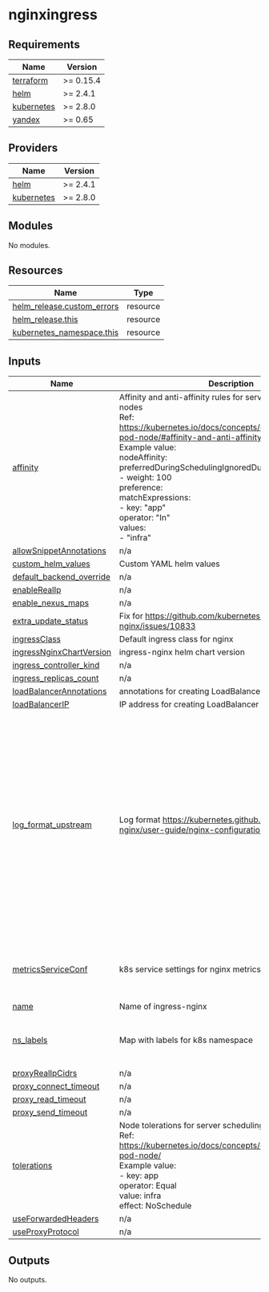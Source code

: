 # nginxingress

<!-- BEGIN_TF_DOCS -->
## Requirements

| Name | Version |
|------|---------|
| <a name="requirement_terraform"></a> [terraform](#requirement\_terraform) | >= 0.15.4 |
| <a name="requirement_helm"></a> [helm](#requirement\_helm) | >= 2.4.1 |
| <a name="requirement_kubernetes"></a> [kubernetes](#requirement\_kubernetes) | >= 2.8.0 |
| <a name="requirement_yandex"></a> [yandex](#requirement\_yandex) | >= 0.65 |

## Providers

| Name | Version |
|------|---------|
| <a name="provider_helm"></a> [helm](#provider\_helm) | >= 2.4.1 |
| <a name="provider_kubernetes"></a> [kubernetes](#provider\_kubernetes) | >= 2.8.0 |

## Modules

No modules.

## Resources

| Name | Type |
|------|------|
| [helm_release.custom_errors](https://registry.terraform.io/providers/hashicorp/helm/latest/docs/resources/release) | resource |
| [helm_release.this](https://registry.terraform.io/providers/hashicorp/helm/latest/docs/resources/release) | resource |
| [kubernetes_namespace.this](https://registry.terraform.io/providers/hashicorp/kubernetes/latest/docs/resources/namespace) | resource |

## Inputs

| Name | Description | Type | Default | Required |
|------|-------------|------|---------|:--------:|
| <a name="input_affinity"></a> [affinity](#input\_affinity) | Affinity and anti-affinity rules for server scheduling to nodes<br>    Ref: https://kubernetes.io/docs/concepts/configuration/assign-pod-node/#affinity-and-anti-affinity<br>    Example value:<br>      nodeAffinity:<br>        preferredDuringSchedulingIgnoredDuringExecution:<br>          - weight: 100<br>            preference:<br>              matchExpressions:<br>              - key: "app"<br>                operator: "In"<br>                values:<br>                - "infra" | `string` | `""` | no |
| <a name="input_allowSnippetAnnotations"></a> [allowSnippetAnnotations](#input\_allowSnippetAnnotations) | n/a | `bool` | `false` | no |
| <a name="input_custom_helm_values"></a> [custom\_helm\_values](#input\_custom\_helm\_values) | Custom YAML helm values | `string` | `""` | no |
| <a name="input_default_backend_override"></a> [default\_backend\_override](#input\_default\_backend\_override) | n/a | `bool` | `true` | no |
| <a name="input_enableRealIp"></a> [enableRealIp](#input\_enableRealIp) | n/a | `string` | `"false"` | no |
| <a name="input_enable_nexus_maps"></a> [enable\_nexus\_maps](#input\_enable\_nexus\_maps) | n/a | `bool` | `false` | no |
| <a name="input_extra_update_status"></a> [extra\_update\_status](#input\_extra\_update\_status) | Fix for https://github.com/kubernetes/ingress-nginx/issues/10833 | `string` | `"false"` | no |
| <a name="input_ingressClass"></a> [ingressClass](#input\_ingressClass) | Default ingress class for nginx | `string` | `"nginx"` | no |
| <a name="input_ingressNginxChartVersion"></a> [ingressNginxChartVersion](#input\_ingressNginxChartVersion) | ingress-nginx helm chart version | `string` | `"4.10.1"` | no |
| <a name="input_ingress_controller_kind"></a> [ingress\_controller\_kind](#input\_ingress\_controller\_kind) | n/a | `string` | `"Deployment"` | no |
| <a name="input_ingress_replicas_count"></a> [ingress\_replicas\_count](#input\_ingress\_replicas\_count) | n/a | `number` | `1` | no |
| <a name="input_loadBalancerAnnotations"></a> [loadBalancerAnnotations](#input\_loadBalancerAnnotations) | annotations for creating LoadBalancer with NLB | `map(any)` | `null` | no |
| <a name="input_loadBalancerIP"></a> [loadBalancerIP](#input\_loadBalancerIP) | IP address for creating LoadBalancer with NLB, on k8s | `string` | n/a | yes |
| <a name="input_log_format_upstream"></a> [log\_format\_upstream](#input\_log\_format\_upstream) | Log format https://kubernetes.github.io/ingress-nginx/user-guide/nginx-configuration/log-format/ | `string` | `"{\n  \"timestamp\": \"$time_iso8601\",\n  \"requestID\": \"$req_id\",\n  \"proxyUpstreamName\": \"$proxy_upstream_name\",\n  \"proxyAlternativeUpstreamName\": \"$proxy_alternative_upstream_name\",\n  \"upstreamStatus\": \"$upstream_status\",\n  \"upstreamAddr\": \"$upstream_addr\",\n  \"httpRequest\": {\n    \"requestTime\": $request_time,\n    \"requestMethod\": \"$request_method\",\n    \"requestUrl\": \"$host$request_uri\",\n    \"status\": $status,\n    \"requestSize\": \"$request_length\",\n    \"responseSize\": \"$upstream_response_length\",\n    \"userAgent\": \"$http_user_agent\",\n    \"remoteIp\": \"$remote_addr\",\n    \"referer\": \"$http_referer\",\n    \"x_forward_for\": \"$proxy_add_x_forwarded_for\",\n    \"x_real_ip\": \"$http_x_real_ip\",\n    \"latency\": \"$upstream_response_time s\",\n    \"protocol\": \"$server_protocol\"\n  }\n}\n"` | no |
| <a name="input_metricsServiceConf"></a> [metricsServiceConf](#input\_metricsServiceConf) | k8s service settings for nginx metrics | <pre>object({<br>    type           = string<br>    annotations    = map(any)<br>    loadBalancerIP = string<br>  })</pre> | `null` | no |
| <a name="input_name"></a> [name](#input\_name) | Name of ingress-nginx | `string` | n/a | yes |
| <a name="input_ns_labels"></a> [ns\_labels](#input\_ns\_labels) | Map with labels for k8s namespace | `map(string)` | <pre>{<br>  "vector.enabled": "true",<br>  "vector.format": "json"<br>}</pre> | no |
| <a name="input_proxyRealIpCidrs"></a> [proxyRealIpCidrs](#input\_proxyRealIpCidrs) | n/a | `string` | `null` | no |
| <a name="input_proxy_connect_timeout"></a> [proxy\_connect\_timeout](#input\_proxy\_connect\_timeout) | n/a | `number` | `60` | no |
| <a name="input_proxy_read_timeout"></a> [proxy\_read\_timeout](#input\_proxy\_read\_timeout) | n/a | `number` | `60` | no |
| <a name="input_proxy_send_timeout"></a> [proxy\_send\_timeout](#input\_proxy\_send\_timeout) | n/a | `number` | `60` | no |
| <a name="input_tolerations"></a> [tolerations](#input\_tolerations) | Node tolerations for server scheduling to nodes with taints<br>    Ref: https://kubernetes.io/docs/concepts/configuration/assign-pod-node/<br>    Example value:<br>      - key: app<br>        operator: Equal<br>        value: infra<br>        effect: NoSchedule | `string` | `""` | no |
| <a name="input_useForwardedHeaders"></a> [useForwardedHeaders](#input\_useForwardedHeaders) | n/a | `string` | `"false"` | no |
| <a name="input_useProxyProtocol"></a> [useProxyProtocol](#input\_useProxyProtocol) | n/a | `string` | `"false"` | no |

## Outputs

No outputs.
<!-- END_TF_DOCS -->